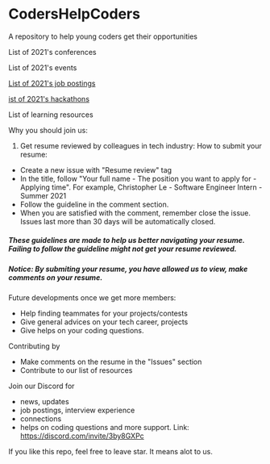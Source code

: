 # CodersHelpCoders
A repository to help young coders get their opportunities 

List of 2021's conferences

List of 2021's events

[List of 2021's job postings](https://github.com/chrislevn/CodersHelpCoders/tree/main/2021/Jobs/Spring%20-%20Internship)

[ist of 2021's hackathons](https://github.com/chrislevn/CodersHelpCoders/tree/main/2021/Hackathons)

List of learning resources

Why you should join us: 
1. Get resume reviewed by colleagues in tech industry: 
How to submit your resume:
- Create a new issue with "Resume review" tag
- In the title, follow "Your full name - The position you want to apply for - Applying time". For example, Christopher Le - Software Engineer Intern - Summer 2021
- Follow the guideline in the comment section.
- When you are satisfied with the comment, remember close the issue. Issues last more than 30 days will be automatically closed. 
##### These guidelines are made to help us better navigating your resume. Failing to follow the guideline might not get your resume reviewed.
##### Notice: By submiting your resume, you have allowed us to view, make comments on your resume. 

Future developments once we get more members: 
- Help finding teammates for your projects/contests
- Give general advices on your tech career, projects
- Give helps on your coding questions. 

Contributing by 
- Make comments on the resume in the "Issues" section
- Contribute to our list of resources

Join our Discord for 
- news, updates 
- job postings, interview experience
- connections
- helps on coding questions
and more support.
Link: https://discord.com/invite/3by8GXPc

If you like this repo, feel free to leave star. It means alot to us.
